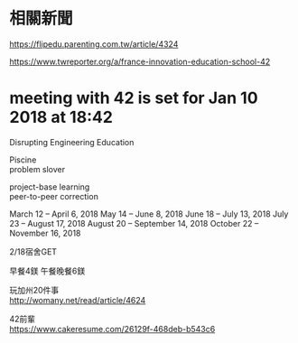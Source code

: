 # 相關新聞
https://flipedu.parenting.com.tw/article/4324  

https://www.twreporter.org/a/france-innovation-education-school-42  
  

# meeting with 42 is set for Jan 10 2018 at 18:42
Disrupting Engineering Education  

Piscine  
problem slover

project-base learning  
peer-to-peer correction  
  

 March 12 – April 6, 2018
 May 14 – June 8, 2018
 June 18 – July 13, 2018
 July 23 – August 17, 2018
 August 20 – September 14, 2018
 October 22 – November 16, 2018



2/18宿舍GET

早餐4鎂
午餐晚餐6鎂

玩加州20件事  
http://womany.net/read/article/4624  
  
42前輩  
https://www.cakeresume.com/26129f-468deb-b543c6  
